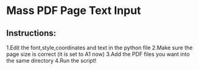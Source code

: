 # Mass PDF Page Text Input
## Instructions:
1.Edit the font,style,coordinates and text in the python file
2.Make sure the page size is correct (it is set to A1 now)
3.Add the PDF files you want into the same directory
4.Run the script!
